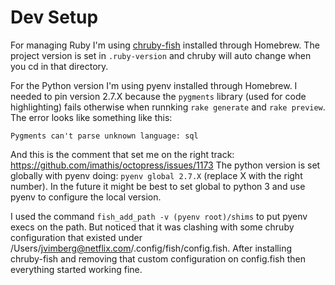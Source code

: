 # Dev Setup

For managing Ruby I'm using [chruby-fish](https://github.com/JeanMertz/chruby-fish) installed through Homebrew.
The project version is set in `.ruby-version` and chruby will auto change when you cd in that directory.

For the Python version I'm using pyenv installed through Homebrew.
I needed to pin version 2.7.X because the `pygments` library (used for code highlighting) fails otherwise when runnking `rake generate` and `rake preview`.
The error looks like something like this:

```
Pygments can't parse unknown language: sql
```

And this is the comment that set me on the right track: https://github.com/imathis/octopress/issues/1173
The python version is set globally with pyenv doing: `pyenv global 2.7.X` (replace X with the right number).
In the future it might be best to set global to python 3 and use pyenv to configure the local version.

I used the command `fish_add_path -v (pyenv root)/shims` to put pyenv execs on the path. But noticed that it was clashing with some chruby configuration that existed under /Users/jvimberg@netflix.com/.config/fish/config.fish. After installing chruby-fish and removing that custom configuration on config.fish then everything started working fine.
